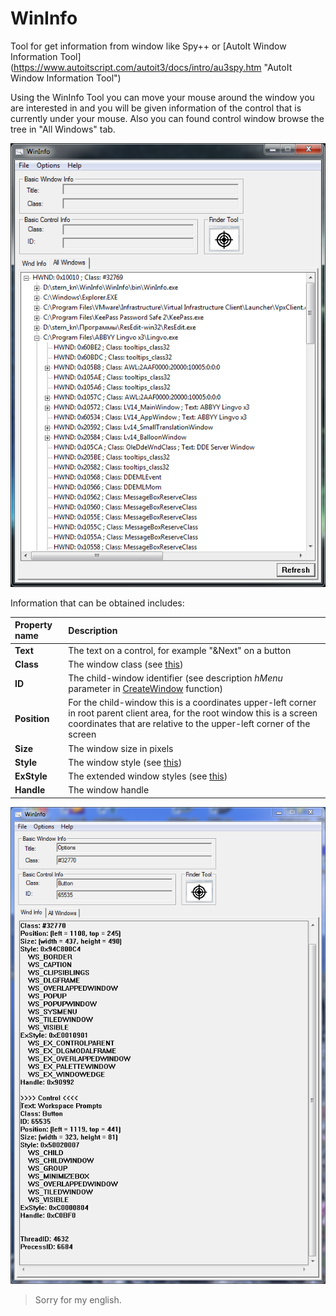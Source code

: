 WinInfo
=======

Tool for get information from window like Spy++ or [AutoIt Window Information Tool]
(https://www.autoitscript.com/autoit3/docs/intro/au3spy.htm "AutoIt Window Information Tool")

Using the WinInfo Tool you can move your mouse around the window you are interested in and 
you will be given information of the control that is currently under your mouse.
Also you can found control window browse the tree in "All Windows" tab.

![Main WinIfo window](/img/main_wnd.png)


Information that can be obtained includes:


| Property name | Description  |
| :------------ |:---------------|
| **Text**      | The text on a control, for example "&Next" on a button |
| **Class**     | The window class (see [this](http://msdn.microsoft.com/en-us/library/windows/desktop/ms633574%28v=vs.85%29.aspx)) |
| **ID**        | The child-window identifier (see description *hMenu* parameter in [CreateWindow](http://msdn.microsoft.com/en-us/library/windows/desktop/ms632679%28v=vs.85%29.aspx) function)|
| **Position**  | For the child-window this is a coordinates upper-left corner in root parent client area, for the root window this is a screen coordinates that are relative to the upper-left corner of the screen |
| **Size**      | The window size in pixels | 
| **Style**     | The window style (see [this](http://msdn.microsoft.com/en-us/library/windows/desktop/ms632600%28v=vs.85%29.aspx)) |
| **ExStyle**   | The extended window styles (see [this](http://msdn.microsoft.com/en-us/library/windows/desktop/ff700543%28v=vs.85%29.aspx)) |
| **Handle**    | The window handle |

![Main WinIfo window](/img/main_wnd2.png)


> Sorry for my english.